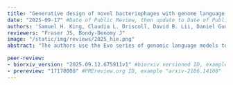 ```yaml
---
title: "Generative design of novel bacteriophages with genome language models"
date: "2025-09-17" #Date of Public Review, then update to Date of Publication
authors: 'Samuel H. King, Claudia L. Driscoll, David B. Lii, Daniel Guo, Aditi T. Merchant, Garyk Brixi, Max E. Wilkinson, Brian L. Hie'
reviewers: "Fraser JS, Bondy-Denomy J"
image: "/static/img/reviews/2025_hie.png"
abstract: "The authors use the Evo series of genomic language models to generate novel phage genomes."

peer-review:
- biorxiv_version: "2025.09.12.675911v1" #biorxiv versioned ID, example "5533316v1"
- prereview: "17178008" #PREreview.org ID, example "arxiv-2106.14108"
---
```

